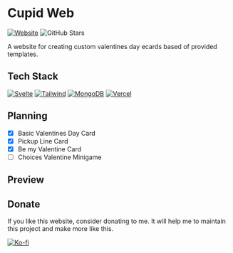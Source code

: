 # Cupid Web

[![Website](https://img.shields.io/website?url=https://cupid.sirblob.me&up_message=Online&down_message=Offine)](https://cupid.sirblob.me/)
![GitHub Stars](https://img.shields.io/github/stars/GamerBoss101/Cupid-Web?style=flat)

A website for creating custom valentines day ecards based of provided templates. 

## Tech Stack 
[![Svelte](https://skillicons.dev/icons?i=svelte)](https://svelte.dev/)
[![Tailwind](https://skillicons.dev/icons?i=tailwind)](https://tailwindcss.com/)
[![MongoDB](https://skillicons.dev/icons?i=mongodb)](https://www.mongodb.com/)
[![Vercel](https://skillicons.dev/icons?i=vercel)](https://vercel.com/)

## Planning

- [x] Basic Valentines Day Card
- [x] Pickup Line Card
- [x] Be my Valentine Card
- [ ] Choices Valentine Minigame

## Preview



## Donate 
If you like this website, consider donating to me. It will help me to maintain this project and make more like this.

[![Ko-fi](https://img.shields.io/badge/Donate-Ko--fi-red)](https://ko-fi.com/sirblob)